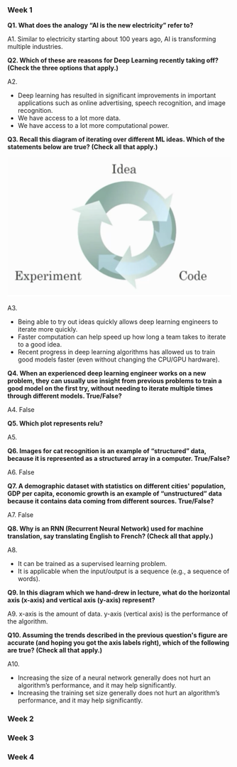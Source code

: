 ### Week 1

**Q1. What does the analogy “AI is the new electricity” refer to?**  
  
A1. Similar to electricity starting about 100 years ago, AI is transforming multiple industries. 
  
**Q2. Which of these are reasons for Deep Learning recently taking off? (Check the three options that apply.)**
  
A2. 
  - Deep learning has resulted in significant improvements in important applications such as online advertising, speech recognition, and image recognition. 
  - We have access to a lot more data.
  - We have access to a lot more computational power. 
  
**Q3. Recall this diagram of iterating over different ML ideas. Which of the statements below are true? (Check all that apply.)**  

![](/img/wk1_img1.png)
 
A3. 
  - Being able to try out ideas quickly allows deep learning engineers to iterate more quickly. 
  - Faster computation can help speed up how long a team takes to iterate to a good idea. 
  - Recent progress in deep learning algorithms has allowed us to train good models faster (even without changing the CPU/GPU hardware). 
  
**Q4. When an experienced deep learning engineer works on a new problem, 
they can usually use insight from previous problems to train a good model on the first try, 
without needing to iterate multiple times through different models. True/False?** 

A4. False

**Q5. Which plot represents relu?**  
  
A5. 
  
**Q6. Images for cat recognition is an example of “structured” data, 
because it is represented as a structured array in a computer. True/False?**  
  
A6. False  
  
**Q7. A demographic dataset with statistics on different cities' population, GDP per capita, economic growth is an example of “unstructured” data 
because it contains data coming from different sources. True/False?**
  
A7. False  
  
**Q8. Why is an RNN (Recurrent Neural Network) used for machine translation, 
say translating English to French? (Check all that apply.)**

A8. 
  - It can be trained as a supervised learning problem. 
  - It is applicable when the input/output is a sequence (e.g., a sequence of words).  
  
**Q9. In this diagram which we hand-drew in lecture, 
what do the horizontal axis (x-axis) and vertical axis (y-axis) represent?**  
  
A9. x-axis is the amount of data. y-axis (vertical axis) is the performance of the algorithm.  

**Q10. Assuming the trends described in the previous question's figure are accurate (and hoping you got the axis labels right), 
which of the following are true? (Check all that apply.)**
  
A10.
  - Increasing the size of a neural network generally does not hurt an algorithm’s performance, and it may help significantly.
  - Increasing the training set size generally does not hurt an algorithm’s performance, and it may help significantly. 
### Week 2

### Week 3

### Week 4
